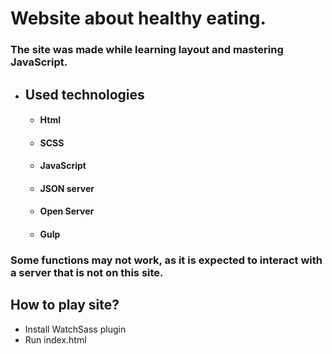 # Website about healthy eating.

### The site was made while learning layout and mastering JavaScript.

- ## Used technologies
  - #### Html
  - #### SCSS
  - #### JavaScript
  - #### JSON server
  - #### Open Server
  - #### Gulp

### Some functions may not work, as it is expected to interact with a server that is not on this site.

## How to play site?

- Install WatchSass plugin
- Run index.html
